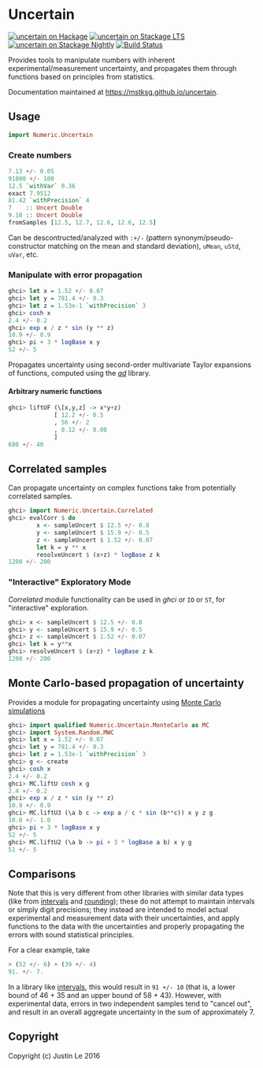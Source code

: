 Uncertain
=========

[![uncertain on Hackage](https://img.shields.io/hackage/v/uncertain.svg?maxAge=2592000)](https://hackage.haskell.org/package/uncertain)
[![uncertain on Stackage LTS](http://stackage.org/package/uncertain/badge/lts)](http://stackage.org/lts/package/uncertain)
[![uncertain on Stackage Nightly](http://stackage.org/package/uncertain/badge/nightly)](http://stackage.org/nightly/package/uncertain)
[![Build Status](https://travis-ci.org/mstksg/uncertain.svg?branch=master)](https://travis-ci.org/mstksg/uncertain)

Provides tools to manipulate numbers with inherent experimental/measurement
uncertainty, and propagates them through functions based on principles from
statistics.

Documentation maintained at <https://mstksg.github.io/uncertain>.

## Usage

```haskell
import Numeric.Uncertain
```

### Create numbers

```haskell
7.13 +/- 0.05
91800 +/- 100
12.5 `withVar` 0.36
exact 7.9512
81.42 `withPrecision` 4
7    :: Uncert Double
9.18 :: Uncert Double
fromSamples [12.5, 12.7, 12.6, 12.6, 12.5]
```

Can be descontructed/analyzed with `:+/-` (pattern synonym/pseudo-constructor
matching on the mean and standard deviation), `uMean`, `uStd`, `uVar`, etc.

### Manipulate with error propagation

```haskell
ghci> let x = 1.52 +/- 0.07
ghci> let y = 781.4 +/- 0.3
ghci> let z = 1.53e-1 `withPrecision` 3
ghci> cosh x
2.4 +/- 0.2
ghci> exp x / z * sin (y ** z)
10.9 +/- 0.9
ghci> pi + 3 * logBase x y
52 +/- 5
```

Propagates uncertainty using second-order multivariate Taylor expansions of
functions, computed using the *[ad][]* library.

[ad]: https://hackage.haskell.org/package/ad

#### Arbitrary numeric functions

```haskell
ghci> liftUF (\[x,y,z] -> x*y+z)
             [ 12.2 +/- 0.5
             , 56 +/- 2
             , 0.12 +/- 0.08
             ]
680 +/- 40
```

## Correlated samples

Can propagate uncertainty on complex functions take from potentially correlated
samples.

```haskell
ghci> import Numeric.Uncertain.Correlated
ghci> evalCorr $ do
        x <- sampleUncert $ 12.5 +/- 0.8
        y <- sampleUncert $ 15.9 +/- 0.5
        z <- sampleUncert $ 1.52 +/- 0.07
        let k = y ** x
        resolveUncert $ (x+z) * logBase z k
1200 +/- 200
```

### "Interactive" Exploratory Mode

*Correlated* module functionality can be used in *ghci* or `IO` or `ST`, for
"interactive" exploration.

```haskell
ghci> x <- sampleUncert $ 12.5 +/- 0.8
ghci> y <- sampleUncert $ 15.9 +/- 0.5
ghci> z <- sampleUncert $ 1.52 +/- 0.07
ghci> let k = y**x
ghci> resolveUncert $ (x+z) * logBase z k
1200 +/- 200
```

## Monte Carlo-based propagation of uncertainty

Provides a module for propagating uncertainty using [Monte Carlo
simulations][]

[Monte Carlo simulations]: https://en.wikipedia.org/wiki/Monte_Carlo_method

```haskell
ghci> import qualified Numeric.Uncertain.MonteCarlo as MC
ghci> import System.Random.MWC
ghci> let x = 1.52 +/- 0.07
ghci> let y = 781.4 +/- 0.3
ghci> let z = 1.53e-1 `withPrecision` 3
ghci> g <- create
ghci> cosh x
2.4 +/- 0.2
ghci> MC.liftU cosh x g
2.4 +/- 0.2
ghci> exp x / z * sin (y ** z)
10.9 +/- 0.9
ghci> MC.liftU3 (\a b c -> exp a / c * sin (b**c)) x y z g
10.8 +/- 1.0
ghci> pi + 3 * logBase x y
52 +/- 5
ghci> MC.liftU2 (\a b -> pi + 3 * logBase a b) x y g
51 +/- 5
```

## Comparisons

Note that this is very different from other libraries with similar data types
(like from [intervals][] and [rounding][]); these do not attempt to maintain intervals or
simply digit precisions; they instead are intended to model actual
experimental and measurement data with their uncertainties, and apply
functions to the data with the uncertainties and properly propagating the
errors with sound statistical principles.

[intervals]: https://hackage.haskell.org/package/intervals
[rounding]: https://hackage.haskell.org/package/rounding

For a clear example, take

```haskell
> (52 +/- 6) + (39 +/- 4)
91. +/- 7.
```

In a library like [intervals][], this would result in `91 +/- 10` (that is, a
lower bound of 46 + 35 and an upper bound of 58 + 43).  However, with
experimental data, errors in two independent samples tend to "cancel out", and
result in an overall aggregate uncertainty in the sum of approximately 7.

## Copyright

Copyright (c) Justin Le 2016
